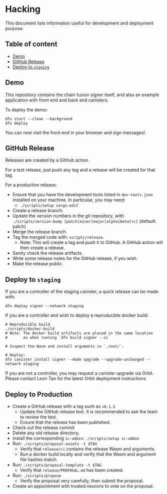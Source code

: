 # Hacking

This document lists information useful for development and deployment purpose.

## Table of content

- [Demo](#demo)
- [GitHub Release](#github-release)
- [Deploy to `staging`](#deploy-to-staging)

## Demo

This repository contains the chain fusion signer itself, and also an example application with front end and back end canisters.

To deploy the demo:

```
dfx start --clean --background
dfx deploy
```

You can now visit the front end in your browser and sign messages!

## GitHub Release

Releases are created by a GitHub action.

For a test release, just push any tag and a release will be created for that tag.

For a production release:

- Ensure that you have the development tools listed in `dev-tools.json` installed on your machine. In particular, you may need:
  - `./scripts/setup cargo-edit`
- Create a release branch.
- Update the version numbers in the git repository, with: `./scripts/version-bump [patch|minor|major|alpha|beta|rc]` (default: patch)
- Merge the release branch.
- Tag the merged code with: `scripts/release`.
  - Note: This will create a tag and push it to GitHub. A GitHub action will then create a release.
- Sanity check the release artifacts.
- Write some release notes for the GitHub release, if you wish.
- Make the release public.

## Deploy to `staging`

If you are a controller of the staging canister, a quick release can be made with:

```
dfx deploy signer --network staging
```

If you are a controller and wish to deploy a reproducible docker build:

```
# Reproducible build
./scripts/docker-build
# Note: The docker build artifacts are placed in the same location
#       as when running `dfx build signer --ic`

# Inspect the Wasm and install arguments in `./out/`.

# Deploy:
dfx canister install signer --mode upgrade --upgrade-unchanged --network staging
```

If you are not a controller, you may request a canister upgrade via Orbit. Please contact Leon Tan for the latest Orbit deployment instructions.

## Deploy to Production

- Create a GitHub release with a tag such as `v0.1.2`
  - Update the GitHub release text. It is recommended to ask the team to review the text.
  - Ensure that the release has been published.
- Check out the release commit
- Delete any old release directory.
- Install the corresponding `ic-admin`: `./scripts/setup ic-admin`
- Run: `./scripts/proposal-assets -t $TAG`
  - Verify that `release/ci` contains the release Wasm and arguments.
  - Run a docker build locally and verify that the Wasm and argument file hashes match.
- Run: `./scripts/proposal-template -t $TAG`
  - Verify that `release/PROPOSAL.md` has been created.
- Run: `./scripts/propose`
  - Verify the proposal very carefully, then submit the proposal.
- Create an appointment with trusted neurons to vote on the proposal.
